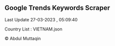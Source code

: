 

## Google Trends Keywords Scraper 
 
Last Update 27-03-2023 , 05:09:40

Country List :
VIETNAM.json



© Abdul Muttaqin 
